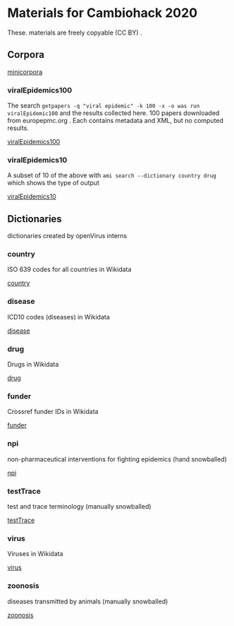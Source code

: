 # Materials for Cambiohack 2020

These. materials are freely copyable (CC BY) . 

## Corpora
[minicorpora](./minicorpora/)

### viralEpidemics100

The search `getpapers -q "viral epidemic" -k 100 -x -o was run viralEpidemic100` and the results collected here.
100 papers downloaded from europepmc.org . Each contains metadata and XML, but no computed results.

[viralEpidemics100](./minicorpora/viralEpidemics100)

### viralEpidemics10
A subset of 10 of the above with `ami search --dictionary country drug` which shows the type of output

[viralEpidemics10](./minicorpora/viralEpidemics10)

## Dictionaries

dictionaries created by openVirus interns

### country

ISO 639 codes for all countries in Wikidata

[country](./dictionaries/country.xml)

### disease

ICD10 codes (diseases) in Wikidata

[disease](./dictionaries/disease.xml)

### drug

Drugs in Wikidata

[drug](./dictionaries/drug.xml)


### funder

Crossref funder IDs in Wikidata

[funder](./dictionaries/funder.xml)

### npi

non-pharmaceutical interventions for fighting epidemics (hand snowballed)

[npi](./dictionaries/npi.xml)

### testTrace

test and trace terminology (manually snowballed)

[testTrace](./dictionaries/testTrace.xml)

### virus

Viruses in Wikidata

[virus](./dictionaries/virus.xml)

### zoonosis

diseases transmitted by animals (manually snowballed)

[zoonosis](./dictionaries/zoonosis.xml)


